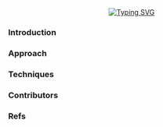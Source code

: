 <div align="center">
<a href="https://github.com/3rg0u/salary-accounting"><img src="https://readme-typing-svg.herokuapp.com/?font=Source+Code+Pro&weight=500&size=30&letterSpacing=1.5&duration=3000&pause=1000&color=F7ACAC&center=true&width=720&height=250&lines=salary+accounting" alt="Typing SVG" /></a>
</div>

### Introduction

### Approach

### Techniques

### Contributors

### Refs
